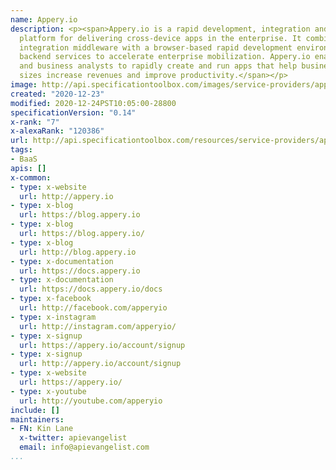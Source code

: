 ```yaml
---
name: Appery.io
description: <p><span>Appery.io is a rapid development, integration and deployment
  platform for delivering cross-device apps in the enterprise. It combines enterprise-grade
  integration middleware with a browser-based rapid development environment and mobile
  backend services to accelerate enterprise mobilization. Appery.io enables developers
  and business analysts to rapidly create and run apps that help businesses of all
  sizes increase revenues and improve productivity.</span></p>
image: http://api.specificationtoolbox.com/images/service-providers/appery-io.jpg
created: "2020-12-23"
modified: 2020-12-24PST10:05:00-28800
specificationVersion: "0.14"
x-rank: "7"
x-alexaRank: "120386"
url: http://api.specificationtoolbox.com/resources/service-providers/appery-io/
tags:
- BaaS
apis: []
x-common:
- type: x-website
  url: http://appery.io
- type: x-blog
  url: https://blog.appery.io
- type: x-blog
  url: https://blog.appery.io/
- type: x-blog
  url: http://blog.appery.io
- type: x-documentation
  url: https://docs.appery.io
- type: x-documentation
  url: https://docs.appery.io/docs
- type: x-facebook
  url: http://facebook.com/apperyio
- type: x-instagram
  url: http://instagram.com/apperyio/
- type: x-signup
  url: https://appery.io/account/signup
- type: x-signup
  url: http://appery.io/account/signup
- type: x-website
  url: https://appery.io/
- type: x-youtube
  url: http://youtube.com/apperyio
include: []
maintainers:
- FN: Kin Lane
  x-twitter: apievangelist
  email: info@apievangelist.com
...
```

